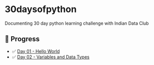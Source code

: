 # 30daysofpython
Documenting 30 day python learning challenge with Indian Data Club

## 📅 Progress

- ✅ [Day 01 - Hello World](./Day01)
- ✅ [Day 02 - Variables and Data Types](./Day02)
